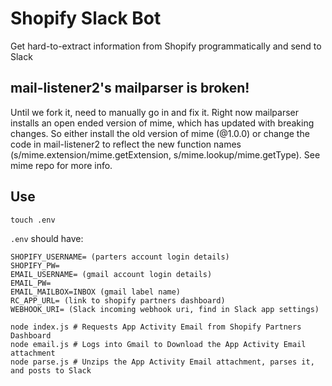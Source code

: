 # Shopify Slack Bot
Get hard-to-extract information from Shopify programmatically and send to Slack

## mail-listener2's mailparser is broken!
Until we fork it, need to manually go in and fix it. Right now mailparser installs an open ended version of mime, which has updated with breaking changes. So either install the old version of mime (@1.0.0) or change the code in mail-listener2 to reflect the new function names (s/mime.extension/mime.getExtension, s/mime.lookup/mime.getType). See mime repo for more info.

## Use
```
touch .env
```

`.env` should have:
```
SHOPIFY_USERNAME= (parters account login details)
SHOPIFY_PW=
EMAIL_USERNAME= (gmail account login details)
EMAIL_PW=
EMAIL_MAILBOX=INBOX (gmail label name)
RC_APP_URL= (link to shopify partners dashboard)
WEBHOOK_URI= (Slack incoming webhook uri, find in Slack app settings)
```

```
node index.js # Requests App Activity Email from Shopify Partners Dashboard
node email.js # Logs into Gmail to Download the App Activity Email attachment
node parse.js # Unzips the App Activity Email attachment, parses it, and posts to Slack
```
